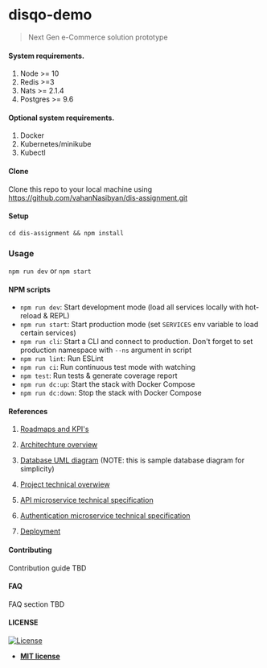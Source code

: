 # disqo-demo

> Next Gen e-Commerce solution prototype



#### System requirements. 

1. Node >= 10
2. Redis >=3
3. Nats >= 2.1.4
4. Postgres >= 9.6  



 ####   Optional system requirements. 

 1. Docker
 2. Kubernetes/minikube
 3. Kubectl

#### Clone 
Clone this repo to your local machine using https://github.com/vahanNasibyan/dis-assignment.git


#### Setup

`cd dis-assignment && npm install`

### Usage

`npm run dev` or `npm start`

#### NPM scripts

- `npm run dev`: Start development mode (load all services locally with hot-reload & REPL)
- `npm run start`: Start production mode (set `SERVICES` env variable to load certain services)
- `npm run cli`: Start a CLI and connect to production. Don't forget to set production namespace with `--ns` argument in script
- `npm run lint`: Run ESLint
- `npm run ci`: Run continuous test mode with watching
- `npm test`: Run tests & generate coverage report
- `npm run dc:up`: Start the stack with Docker Compose
- `npm run dc:down`: Stop the stack with Docker Compose

#### References 

1. [Roadmaps and KPI's](./docs/roadmaps_and_kpi's.md)
2. [Architechture overview](./docs/architecture_overview.md)
3. [Database UML diagram](./docs/assets/database.png) (NOTE: this is sample database diagram for simplicity)

4. [Project technical overwiew](./docs/technical_specifications/README.md)
5. [API microservice technical specification](./docs/technical_specifications/api-microservice.md)
6. [Authentication microservice technical specification](./docs/technical_specifications/auth-microservice.md)
7. [Deployment](./docs/deployments.md)


#### Contributing

Contribution guide TBD 

#### FAQ

FAQ section TBD

#### LICENSE 

[![License](http://img.shields.io/:license-mit-blue.svg?style=flat-square)](http://badges.mit-license.org)

- **[MIT license](http://opensource.org/licenses/mit-license.php)**
